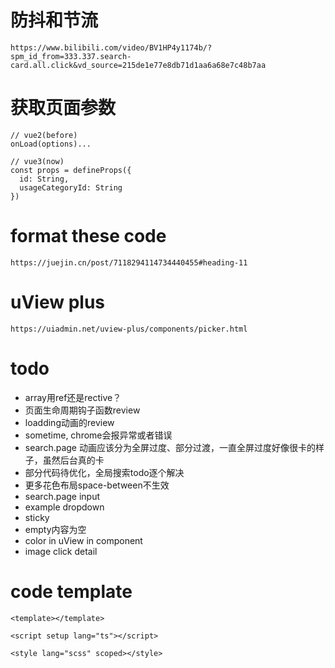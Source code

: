 # 防抖和节流

```
https://www.bilibili.com/video/BV1HP4y1174b/?spm_id_from=333.337.search-card.all.click&vd_source=215de1e77e8db71d1aa6a68e7c48b7aa
```

# 获取页面参数

```
// vue2(before)
onLoad(options)...

// vue3(now)
const props = defineProps({
  id: String,
  usageCategoryId: String
})

```

# format these code

```
https://juejin.cn/post/7118294114734440455#heading-11
```

# uView plus

```
https://uiadmin.net/uview-plus/components/picker.html
```

# todo

- array用ref还是rective？
- 页面生命周期钩子函数review
- loadding动画的review
- sometime, chrome会报异常或者错误
- search.page 动画应该分为全屏过度、部分过渡，一直全屏过度好像很卡的样子，虽然后台真的卡
- 部分代码待优化，全局搜索todo逐个解决
- 更多花色布局space-between不生效
- search.page input
- example dropdown
- sticky
- empty内容为空
- color in uView in component
- image click detail

# code template

```
<template></template>

<script setup lang="ts"></script>

<style lang="scss" scoped></style>
```
